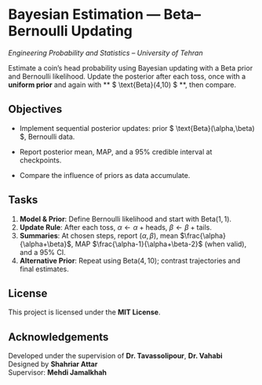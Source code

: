 ﻿
  

# Bayesian Estimation — Beta–Bernoulli Updating

_Engineering Probability and Statistics – University of Tehran_

Estimate a coin’s head probability using Bayesian updating with a Beta prior and Bernoulli likelihood. Update the posterior after each toss, once with a **uniform prior** and again with ** $  \text{Beta}(4,10) $ **, then compare.
  

## Objectives

- Implement sequential posterior updates: prior $  \text{Beta}(\alpha,\beta) $, Bernoulli data.

- Report posterior mean, MAP, and a 95% credible interval at checkpoints.

- Compare the influence of priors as data accumulate.

  

## Tasks

1. **Model & Prior**: Define Bernoulli likelihood and start with $\mathrm{Beta}(1,1)$.
2. **Update Rule**: After each toss, $\alpha \leftarrow \alpha + \text{heads}$, $\beta \leftarrow \beta + \text{tails}$.
3. **Summaries**: At chosen steps, report $(\alpha,\beta)$, mean $\frac{\alpha}{\alpha+\beta}$, MAP $\frac{\alpha-1}{\alpha+\beta-2}$ (when valid), and a 95% CI.
4. **Alternative Prior**: Repeat using $\mathrm{Beta}(4,10)$; contrast trajectories and final estimates.
  

## License

This project is licensed under the **MIT License**.


## Acknowledgements

Developed under the supervision of **Dr. Tavassolipour**, **Dr. Vahabi**    
Designed by **Shahriar Attar**     
Supervisor: **Mehdi Jamalkhah**
